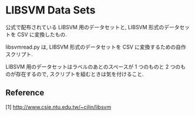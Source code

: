 # LIBSVM Data Sets

公式で配布されている LIBSVM 用のデータセットと, LIBSVM 形式のデータセットを CSV に変換したもの.

libsvmread.py は, LIBSVM 形式のデータセットを CSV に変換するための自作スクリプト.

LIBSVM 用のデータセットはラベルのあとのスペースが 1 つのものと 2 つのものが存在するので, スクリプトを組むときは気を付けること.

## Reference

[1] http://www.csie.ntu.edu.tw/~cjlin/libsvm